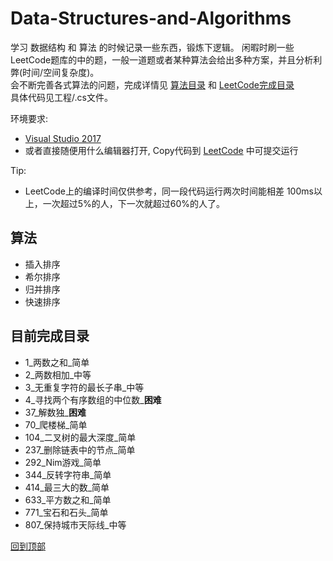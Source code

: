# <span id='top'>Data-Structures-and-Algorithms</span>
学习 数据结构 和 算法 的时候记录一些东西，锻炼下逻辑。
闲暇时刷一些LeetCode题库的中的题，一般一道题或者某种算法会给出多种方案，并且分析利弊(时间/空间复杂度)。  
会不断完善各式算法的问题，完成详情见 <a href="#algorithms">算法目录</a> 和 <a href="#directory">LeetCode完成目录</a>  
具体代码见工程/.cs文件。

环境要求: 
* [Visual Studio 2017](https://visualstudio.microsoft.com/)  
* 或者直接随便用什么编辑器打开, Copy代码到 [LeetCode](https://leetcode-cn.com/problemset/all/) 中可提交运行

Tip:  
* LeetCode上的编译时间仅供参考，同一段代码运行两次时间能相差 100ms以上，一次超过5%的人，下一次就超过60%的人了。

## <span id="algorithms">算法</span>
* 插入排序
* 希尔排序
* 归并排序
* 快速排序
  
## <span id="directory">目前完成目录</span>  
* 1_两数之和_简单
* 2_两数相加_中等
* 3_无重复字符的最长子串_中等
* 4_寻找两个有序数组的中位数_<b>困难</b>
* 37_解数独_<b>困难</b>
* 70_爬楼梯_简单
* 104_二叉树的最大深度_简单
* 237_删除链表中的节点_简单
* 292_Nim游戏_简单
* 344_反转字符串_简单
* 414_最三大的数_简单  
* 633_平方数之和_简单
* 771_宝石和石头_简单
* 807_保持城市天际线_中等


<a href='#top'> 回到顶部</a>